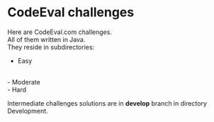 # CodeEval challenges
Here are CodeEval.com challenges.
<br>
All of them written in Java.
<br>
They reside in subdirectories:
<br>
- Easy
<br>
- Moderate
<br>
- Hard
<br>

Intermediate challenges solutions are in <b>develop</b> branch in directory<br>Development.


